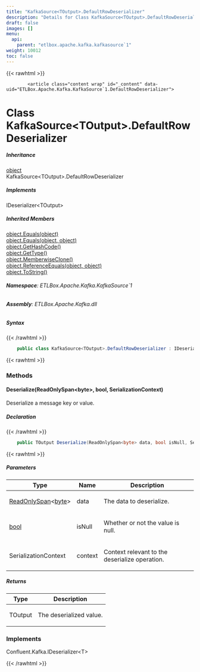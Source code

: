 ```yaml
---
title: "KafkaSource<TOutput>.DefaultRowDeserializer"
description: "Details for Class KafkaSource<TOutput>.DefaultRowDeserializer (ETLBox.Apache.Kafka.KafkaSource`1)"
draft: false
images: []
menu:
  api:
    parent: "etlbox.apache.kafka.kafkasource`1"
weight: 10012
toc: false
---
```


{{< rawhtml >}}

            <article class="content wrap" id="_content" data-uid="ETLBox.Apache.Kafka.KafkaSource`1.DefaultRowDeserializer">
  <h1 id="ETLBox_Apache_Kafka_KafkaSource_1_DefaultRowDeserializer" data-uid="ETLBox.Apache.Kafka.KafkaSource`1.DefaultRowDeserializer" class="text-break">Class KafkaSource&lt;TOutput&gt;.DefaultRowDeserializer</h1>
  <div class="markdown level0 summary"></div>
  <div class="markdown level0 conceptual"></div>
  <div class="inheritance">
    <h5>Inheritance</h5>
    <div class="level0"><a class="xref" href="https://learn.microsoft.com/dotnet/api/system.object">object</a></div>
    <div class="level1"><span class="xref">KafkaSource&lt;TOutput&gt;.DefaultRowDeserializer</span></div>
  </div>
  <div class="implements">
    <h5>Implements</h5>
    <div><span class="xref">IDeserializer</span>&lt;TOutput&gt;</div>
  </div>
  <div class="inheritedMembers">
    <h5>Inherited Members</h5>
    <div>
      <a class="xref" href="https://learn.microsoft.com/dotnet/api/system.object.equals#system-object-equals(system-object)">object.Equals(object)</a>
    </div>
    <div>
      <a class="xref" href="https://learn.microsoft.com/dotnet/api/system.object.equals#system-object-equals(system-object-system-object)">object.Equals(object, object)</a>
    </div>
    <div>
      <a class="xref" href="https://learn.microsoft.com/dotnet/api/system.object.gethashcode">object.GetHashCode()</a>
    </div>
    <div>
      <a class="xref" href="https://learn.microsoft.com/dotnet/api/system.object.gettype">object.GetType()</a>
    </div>
    <div>
      <a class="xref" href="https://learn.microsoft.com/dotnet/api/system.object.memberwiseclone">object.MemberwiseClone()</a>
    </div>
    <div>
      <a class="xref" href="https://learn.microsoft.com/dotnet/api/system.object.referenceequals">object.ReferenceEquals(object, object)</a>
    </div>
    <div>
      <a class="xref" href="https://learn.microsoft.com/dotnet/api/system.object.tostring">object.ToString()</a>
    </div>
  </div>
<h6><strong>Namespace</strong>: ETLBox.Apache.Kafka.KafkaSource`1</h6>
  <h6><strong>Assembly</strong>: ETLBox.Apache.Kafka.dll</h6>
  <h5 id="ETLBox_Apache_Kafka_KafkaSource_1_DefaultRowDeserializer_syntax">Syntax</h5>
{{< /rawhtml >}}

```C#
    public class KafkaSource<TOutput>.DefaultRowDeserializer : IDeserializer<TOutput>
```

{{< rawhtml >}}
  <h3 id="methods">Methods
</h3>
  <a id="ETLBox_Apache_Kafka_KafkaSource_1_DefaultRowDeserializer_Deserialize_" data-uid="ETLBox.Apache.Kafka.KafkaSource`1.DefaultRowDeserializer.Deserialize*"></a>
  <h4 id="ETLBox_Apache_Kafka_KafkaSource_1_DefaultRowDeserializer_Deserialize_System_ReadOnlySpan_System_Byte__System_Boolean_Confluent_Kafka_SerializationContext_" data-uid="ETLBox.Apache.Kafka.KafkaSource`1.DefaultRowDeserializer.Deserialize(System.ReadOnlySpan{System.Byte},System.Boolean,Confluent.Kafka.SerializationContext)">Deserialize(ReadOnlySpan&lt;byte&gt;, bool, SerializationContext)</h4>
  <div class="markdown level1 summary"><p>Deserialize a message key or value.</p>
</div>
  <div class="markdown level1 conceptual"></div>
  <h5 class="declaration">Declaration</h5>
{{< /rawhtml >}}

```C#
    public TOutput Deserialize(ReadOnlySpan<byte> data, bool isNull, SerializationContext context)
```

{{< rawhtml >}}
  <h5 class="parameters">Parameters</h5>
  <table class="table table-bordered table-condensed">
    <thead>
      <tr>
        <th>Type</th>
        <th>Name</th>
        <th>Description</th>
      </tr>
    </thead>
    <tbody>
      <tr>
        <td><a class="xref" href="https://learn.microsoft.com/dotnet/api/system.readonlyspan-1">ReadOnlySpan</a>&lt;<a class="xref" href="https://learn.microsoft.com/dotnet/api/system.byte">byte</a>&gt;</td>
        <td><span class="parametername">data</span></td>
        <td><p>The data to deserialize.</p>
</td>
      </tr>
      <tr>
        <td><a class="xref" href="https://learn.microsoft.com/dotnet/api/system.boolean">bool</a></td>
        <td><span class="parametername">isNull</span></td>
        <td><p>Whether or not the value is null.</p>
</td>
      </tr>
      <tr>
        <td><span class="xref">SerializationContext</span></td>
        <td><span class="parametername">context</span></td>
        <td><p>Context relevant to the deserialize operation.</p>
</td>
      </tr>
    </tbody>
  </table>
  <h5 class="returns">Returns</h5>
  <table class="table table-bordered table-condensed">
    <thead>
      <tr>
        <th>Type</th>
        <th>Description</th>
      </tr>
    </thead>
    <tbody>
      <tr>
        <td><span class="xref">TOutput</span></td>
        <td><p>The deserialized value.</p>
</td>
      </tr>
    </tbody>
  </table>
  <h3 id="implements">Implements</h3>
  <div>
      <span class="xref">Confluent.Kafka.IDeserializer&lt;T&gt;</span>
  </div>

{{< /rawhtml >}}
